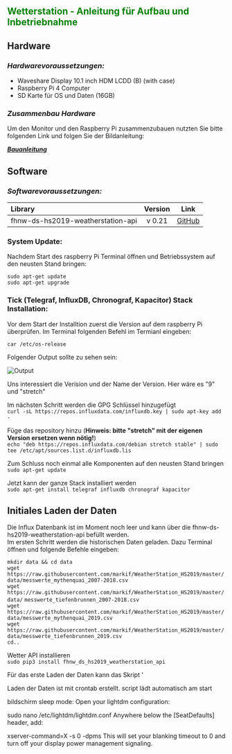 ## <span style="color:green">**Wetterstation - Anleitung für Aufbau und Inbetriebnahme**

## Hardware
### *Hardwarevoraussetzungen:*

- Waveshare Display 10.1 inch HDM LCDD (B) (with case)
- Raspberry Pi 4 Computer
- SD Karte für OS und Daten (16GB)

### *Zusammenbau Hardware*

Um den Monitor und den Raspberry Pi zusammenzubauen nutzten Sie bitte folgenden Link und folgen Sie der Bildanleitung:

***[Bauanleitung](https://www.waveshare.com/w/upload/4/4a/10.1inch-HDMI-LCD-B-with-Holder-assemble.jpg)***

## Software

### *Softwarevoraussetzungen:*

 Library  | Version | Link
:---------|:---------:| ------
fhnw-ds-hs2019-weatherstation-api | v 0.21 | [GitHub](https://github.com/markif/WeatherStation_HS2019)

### System Update:

Nachdem Start des raspberry Pi Terminal öffnen und Betriebssystem auf den neusten Stand bringen:

`sudo apt-get update`   
`sudo apt-get upgrade`


### Tick (Telegraf, InfluxDB, Chronograf, Kapacitor) Stack Installation:


Vor dem Start der Installtion zuerst die Version auf dem raspberry Pi überprüfen. Im Terminal folgenden Befehl im Termianl eingeben:

`car /etc/os-release`

Folgender Output sollte zu sehen sein:

![Output](https://i.imgur.com/RwTwNOg.png)

Uns interessiert die Verision und der Name der Version. Hier wäre es "9" und "stretch"

Im nächsten Schritt werden die GPG Schlüssel hinzugefügt   
`curl -sL https://repos.influxdata.com/influxdb.key | sudo apt-key add -`   

Füge das repository hinzu (**Hinweis: bitte "stretch" mit der eigenen Version ersetzen wenn nötig!**)   
`echo "deb https://repos.influxdata.com/debian stretch stable" | sudo tee /etc/apt/sources.list.d/influxdb.lis`

Zum Schluss noch einmal alle Komponenten auf den neusten Stand bringen   
`sudo apt-get update`

Jetzt kann der ganze Stack installiert werden   
`sudo apt-get install telegraf influxdb chronograf kapacitor`



## Initiales Laden der Daten

Die Influx Datenbank ist im Moment noch leer und kann über die fhnw-ds-hs2019-weatherstation-api befüllt werden.   
Im ersten Schritt werden die historischen Daten geladen. Dazu Terminal öffnen und folgende Befehle eingeben:   
   
`mkdir data && cd data`  
`wget https://raw.githubusercontent.com/markif/WeatherStation_HS2019/master/data/messwerte_mythenquai_2007-2018.csv`  
`wget https://raw.githubusercontent.com/markif/WeatherStation_HS2019/master/data/`  `messwerte_tiefenbrunnen_2007-2018.csv`  
`wget https://raw.githubusercontent.com/markif/WeatherStation_HS2019/master/data/messwerte_mythenquai_2019.csv`  
`wget https://raw.githubusercontent.com/markif/WeatherStation_HS2019/master/data/messwerte_tiefenbrunnen_2019.csv`  
`cd..` 

Wetter API installieren    
`sudo pip3 install fhnw_ds_hs2019_weatherstation_api`


Für das erste Laden der Daten kann das Skript '




Laden der Daten ist mit crontab erstellt. script lädt automatisch am start

bildschirm sleep mode:
Open your lightdm configuration:

sudo nano /etc/lightdm/lightdm.conf
Anywhere below the [SeatDefaults] header, add:

xserver-command=X -s 0 -dpms
This will set your blanking timeout to 0 and turn off your display power management signaling.

